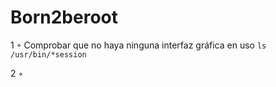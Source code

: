 # Born2beroot 

1 ◦ Comprobar que no haya ninguna interfaz gráfica en uso
  ```ls /usr/bin/*session```

2 ◦ 

